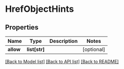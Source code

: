 # HrefObjectHints

## Properties
Name | Type | Description | Notes
------------ | ------------- | ------------- | -------------
**allow** | **list[str]** |  | [optional] 

[[Back to Model list]](../README.md#documentation-for-models) [[Back to API list]](../README.md#documentation-for-api-endpoints) [[Back to README]](../README.md)

